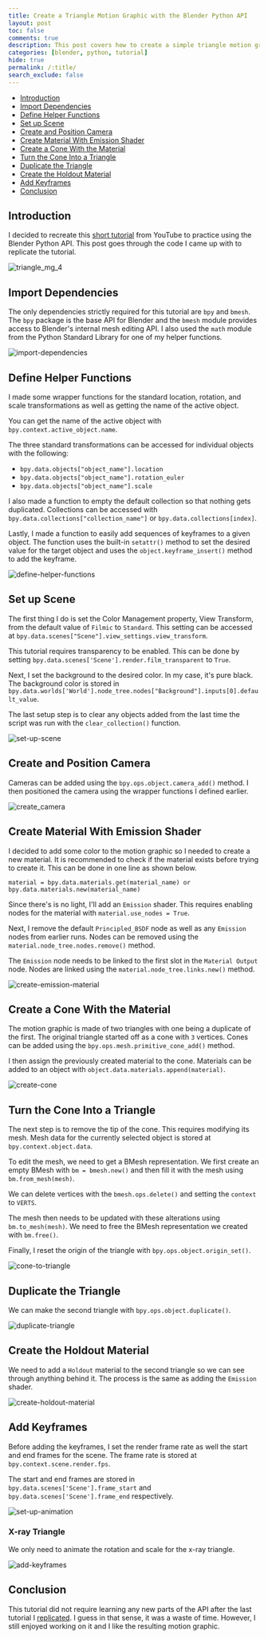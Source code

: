 ```yaml
---
title: Create a Triangle Motion Graphic with the Blender Python API
layout: post
toc: false
comments: true
description: This post covers how to create a simple triangle motion graphic in Blender using the Python API.
categories: [blender, python, tutorial]
hide: true
permalink: /:title/
search_exclude: false
---
```


* [Introduction](#introduction)
* [Import Dependencies](#import-dependencies)
* [Define Helper Functions](#define-helper-functions)
* [Set up Scene](#set-up-scene)
* [Create and Position Camera](#create-and-position-camera)
* [Create Material With Emission Shader](#create-material-with-emission-shader)
* [Create a Cone With the Material](#create-a-cone-with-the-material)
* [Turn the Cone Into a Triangle](#turn-the-cone-into-a-triangle)
* [Duplicate the Triangle](#duplicate-the-triangle)
* [Create the Holdout Material](#create-holdout-material)
* [Add Keyframes](#add-keyframes)
* [Conclusion](#conclusion)

## Introduction

I decided to recreate this [short tutorial](https://www.youtube.com/watch?v=xeH41Tz1zGI&list=PLGKIkAXk1OeTti1rRVTJF_9_JCC3zY0bh&index=27) from YouTube to practice using the Blender Python API. This post goes through the code I came up with to replicate the tutorial.

![triangle_mg_4](..\images\triangle-motion-graphic-bpy\triangle-mg.gif)



## Import Dependencies

The only dependencies strictly required for this tutorial are `bpy` and `bmesh`. The `bpy` package is the base API for Blender and the `bmesh` module provides access to Blender's internal mesh editing API. I also used the `math` module from the Python Standard Library for one of my helper functions. 

![import-dependencies](..\images\shape-key-motion-graphic-bpy\import-dependencies.png)



## Define Helper Functions

I made some wrapper functions for the standard location, rotation, and scale transformations as well as getting the name of the active object.

You can get the name of the active object with `bpy.context.active_object.name`.

The three standard transformations can be accessed for individual objects with the following:

* `bpy.data.objects["object_name"].location`
* `bpy.data.objects["object_name"].rotation_euler`
* `bpy.data.objects["object_name"].scale`

I also made a function to empty the default collection so that nothing gets duplicated. Collections can be accessed with `bpy.data.collections["collection_name"]` or `bpy.data.collections[index]`.

Lastly, I made a function to easily add sequences of keyframes to a given object. The function uses the built-in `setattr()` method to set the desired value for the target object and uses the `object.keyframe_insert()` method to add the keyframe. 

![define-helper-functions](..\images\shape-key-motion-graphic-bpy\define-helper-functions_2.png)



## Set up Scene

The first thing I do is set the Color Management property, View Transform, from the default value of `Filmic` to `Standard`. This setting can be accessed at `bpy.data.scenes["Scene"].view_settings.view_transform`.

This tutorial requires transparency to be enabled. This can be done by setting `bpy.data.scenes['Scene'].render.film_transparent` to `True`.

Next, I set the background to the desired color. In my case, it's pure black. The background color is stored in `bpy.data.worlds['World'].node_tree.nodes["Background"].inputs[0].default_value`.

The last setup step is to clear any objects added from the last time the script was run with the `clear_collection()` function.

![set-up-scene](..\images\triangle-motion-graphic-bpy\set-up-scene.png)



## Create and Position Camera

Cameras can be added using the `bpy.ops.object.camera_add()` method. I then positioned the camera using the wrapper functions I defined earlier.

![create_camera](..\images\triangle-motion-graphic-bpy\create-camera.png)





## Create Material With Emission Shader

I decided to add some color to the motion graphic so I needed to create a new material. It is recommended to check if the material exists before trying to create it. This can be done in one line as shown below.

`material = bpy.data.materials.get(material_name) or bpy.data.materials.new(material_name)`

Since there's is no light, I'll add an `Emission` shader. This requires enabling nodes for the material with `material.use_nodes = True`. 

Next, I remove the default `Principled_BSDF` node as well as any `Emission` nodes from earlier runs. Nodes can be removed using the `material.node_tree.nodes.remove()` method.

The `Emission` node needs to be linked to the first slot in the `Material Output` node. Nodes are linked using the `material.node_tree.links.new()` method.

![create-emission-material](..\images\triangle-motion-graphic-bpy\create-emission-material.png)



## Create a Cone With the Material

The motion graphic is made of two triangles with one being a duplicate of the first. The original triangle started off as a cone with `3` vertices. Cones can be added using the `bpy.ops.mesh.primitive_cone_add()` method. 

I then assign the previously created material to the cone. Materials can be added to an object with `object.data.materials.append(material)`.

![create-cone](..\images\triangle-motion-graphic-bpy\create-cone.png)



## Turn the Cone Into a Triangle

The next step is to remove the tip of the cone. This requires modifying its mesh. Mesh data for the currently selected object is stored at `bpy.context.object.data`.

To edit the mesh, we need to get a BMesh representation. We first create an empty BMesh with `bm = bmesh.new()` and then fill it with the mesh using `bm.from_mesh(mesh)`.

We can delete vertices with the `bmesh.ops.delete()` and setting the `context` to `VERTS`. 

The mesh then needs to be updated with these alterations using `bm.to_mesh(mesh)`. We need to free the BMesh representation we created with `bm.free()`.

Finally, I reset the origin of the triangle with `bpy.ops.object.origin_set()`.

![cone-to-triangle](..\images\triangle-motion-graphic-bpy\cone-to-triangle-2.png)



## Duplicate the Triangle

We can make the second triangle with `bpy.ops.object.duplicate()`.

![duplicate-triangle](..\images\triangle-motion-graphic-bpy\duplicate-triangle.png)



## Create the Holdout Material

We need to add a `Holdout` material to the second triangle so we can see through anything behind it. The process is the same as adding the `Emission` shader.

![create-holdout-material](..\images\triangle-motion-graphic-bpy\create-holdout-material.png)



## Add Keyframes

Before adding the keyframes, I set the render frame rate as well the start and end frames for the scene. The frame rate is stored at `bpy.context.scene.render.fps`.

The start and end frames are stored in `bpy.data.scenes['Scene'].frame_start` and `bpy.data.scenes['Scene'].frame_end` respectively. 

![set-up-animation](..\images\triangle-motion-graphic-bpy\set-up-animation.png)



### X-ray Triangle

We only need to animate the rotation and scale for the x-ray triangle.

![add-keyframes](..\images\triangle-motion-graphic-bpy\add-keyframes.png)



## Conclusion

This tutorial did not require learning any new parts of the API after the last tutorial I [replicated](https://christianjmills.com/Create-a-Shape-Key-Motion-Graphic-With-the-Blender-Python-API/). I guess in that sense, it was a waste of time. However, I still enjoyed working on it and I like the resulting motion graphic.